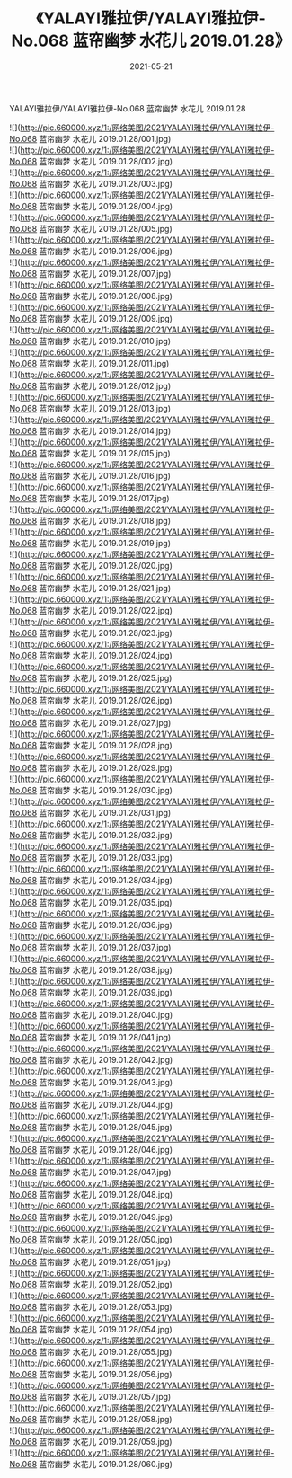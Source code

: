 ﻿---
layout: post
title:  《YALAYI雅拉伊/YALAYI雅拉伊-No.068 蓝帘幽梦 水花儿 2019.01.28》
date:   2021-05-21
img: http://pic.660000.xyz/1:/网络美图/2021/YALAYI雅拉伊/YALAYI雅拉伊-No.068 蓝帘幽梦 水花儿 2019.01.28/000.jpg
categories: [美女, 清纯, 唯美]
---

YALAYI雅拉伊/YALAYI雅拉伊-No.068 蓝帘幽梦 水花儿 2019.01.28

 ![](http://pic.660000.xyz/1:/网络美图/2021/YALAYI雅拉伊/YALAYI雅拉伊-No.068 蓝帘幽梦 水花儿 2019.01.28/001.jpg) <br>![](http://pic.660000.xyz/1:/网络美图/2021/YALAYI雅拉伊/YALAYI雅拉伊-No.068 蓝帘幽梦 水花儿 2019.01.28/002.jpg) <br>![](http://pic.660000.xyz/1:/网络美图/2021/YALAYI雅拉伊/YALAYI雅拉伊-No.068 蓝帘幽梦 水花儿 2019.01.28/003.jpg) <br>![](http://pic.660000.xyz/1:/网络美图/2021/YALAYI雅拉伊/YALAYI雅拉伊-No.068 蓝帘幽梦 水花儿 2019.01.28/004.jpg) <br>![](http://pic.660000.xyz/1:/网络美图/2021/YALAYI雅拉伊/YALAYI雅拉伊-No.068 蓝帘幽梦 水花儿 2019.01.28/005.jpg) <br>![](http://pic.660000.xyz/1:/网络美图/2021/YALAYI雅拉伊/YALAYI雅拉伊-No.068 蓝帘幽梦 水花儿 2019.01.28/006.jpg) <br>![](http://pic.660000.xyz/1:/网络美图/2021/YALAYI雅拉伊/YALAYI雅拉伊-No.068 蓝帘幽梦 水花儿 2019.01.28/007.jpg) <br>![](http://pic.660000.xyz/1:/网络美图/2021/YALAYI雅拉伊/YALAYI雅拉伊-No.068 蓝帘幽梦 水花儿 2019.01.28/008.jpg) <br>![](http://pic.660000.xyz/1:/网络美图/2021/YALAYI雅拉伊/YALAYI雅拉伊-No.068 蓝帘幽梦 水花儿 2019.01.28/009.jpg) <br>![](http://pic.660000.xyz/1:/网络美图/2021/YALAYI雅拉伊/YALAYI雅拉伊-No.068 蓝帘幽梦 水花儿 2019.01.28/010.jpg) <br>![](http://pic.660000.xyz/1:/网络美图/2021/YALAYI雅拉伊/YALAYI雅拉伊-No.068 蓝帘幽梦 水花儿 2019.01.28/011.jpg) <br>![](http://pic.660000.xyz/1:/网络美图/2021/YALAYI雅拉伊/YALAYI雅拉伊-No.068 蓝帘幽梦 水花儿 2019.01.28/012.jpg) <br>![](http://pic.660000.xyz/1:/网络美图/2021/YALAYI雅拉伊/YALAYI雅拉伊-No.068 蓝帘幽梦 水花儿 2019.01.28/013.jpg) <br>![](http://pic.660000.xyz/1:/网络美图/2021/YALAYI雅拉伊/YALAYI雅拉伊-No.068 蓝帘幽梦 水花儿 2019.01.28/014.jpg) <br>![](http://pic.660000.xyz/1:/网络美图/2021/YALAYI雅拉伊/YALAYI雅拉伊-No.068 蓝帘幽梦 水花儿 2019.01.28/015.jpg) <br>![](http://pic.660000.xyz/1:/网络美图/2021/YALAYI雅拉伊/YALAYI雅拉伊-No.068 蓝帘幽梦 水花儿 2019.01.28/016.jpg) <br>![](http://pic.660000.xyz/1:/网络美图/2021/YALAYI雅拉伊/YALAYI雅拉伊-No.068 蓝帘幽梦 水花儿 2019.01.28/017.jpg) <br>![](http://pic.660000.xyz/1:/网络美图/2021/YALAYI雅拉伊/YALAYI雅拉伊-No.068 蓝帘幽梦 水花儿 2019.01.28/018.jpg) <br>![](http://pic.660000.xyz/1:/网络美图/2021/YALAYI雅拉伊/YALAYI雅拉伊-No.068 蓝帘幽梦 水花儿 2019.01.28/019.jpg) <br>![](http://pic.660000.xyz/1:/网络美图/2021/YALAYI雅拉伊/YALAYI雅拉伊-No.068 蓝帘幽梦 水花儿 2019.01.28/020.jpg) <br>![](http://pic.660000.xyz/1:/网络美图/2021/YALAYI雅拉伊/YALAYI雅拉伊-No.068 蓝帘幽梦 水花儿 2019.01.28/021.jpg) <br>![](http://pic.660000.xyz/1:/网络美图/2021/YALAYI雅拉伊/YALAYI雅拉伊-No.068 蓝帘幽梦 水花儿 2019.01.28/022.jpg) <br>![](http://pic.660000.xyz/1:/网络美图/2021/YALAYI雅拉伊/YALAYI雅拉伊-No.068 蓝帘幽梦 水花儿 2019.01.28/023.jpg) <br>![](http://pic.660000.xyz/1:/网络美图/2021/YALAYI雅拉伊/YALAYI雅拉伊-No.068 蓝帘幽梦 水花儿 2019.01.28/024.jpg) <br>![](http://pic.660000.xyz/1:/网络美图/2021/YALAYI雅拉伊/YALAYI雅拉伊-No.068 蓝帘幽梦 水花儿 2019.01.28/025.jpg) <br>![](http://pic.660000.xyz/1:/网络美图/2021/YALAYI雅拉伊/YALAYI雅拉伊-No.068 蓝帘幽梦 水花儿 2019.01.28/026.jpg) <br>![](http://pic.660000.xyz/1:/网络美图/2021/YALAYI雅拉伊/YALAYI雅拉伊-No.068 蓝帘幽梦 水花儿 2019.01.28/027.jpg) <br>![](http://pic.660000.xyz/1:/网络美图/2021/YALAYI雅拉伊/YALAYI雅拉伊-No.068 蓝帘幽梦 水花儿 2019.01.28/028.jpg) <br>![](http://pic.660000.xyz/1:/网络美图/2021/YALAYI雅拉伊/YALAYI雅拉伊-No.068 蓝帘幽梦 水花儿 2019.01.28/029.jpg) <br>![](http://pic.660000.xyz/1:/网络美图/2021/YALAYI雅拉伊/YALAYI雅拉伊-No.068 蓝帘幽梦 水花儿 2019.01.28/030.jpg) <br>![](http://pic.660000.xyz/1:/网络美图/2021/YALAYI雅拉伊/YALAYI雅拉伊-No.068 蓝帘幽梦 水花儿 2019.01.28/031.jpg) <br>![](http://pic.660000.xyz/1:/网络美图/2021/YALAYI雅拉伊/YALAYI雅拉伊-No.068 蓝帘幽梦 水花儿 2019.01.28/032.jpg) <br>![](http://pic.660000.xyz/1:/网络美图/2021/YALAYI雅拉伊/YALAYI雅拉伊-No.068 蓝帘幽梦 水花儿 2019.01.28/033.jpg) <br>![](http://pic.660000.xyz/1:/网络美图/2021/YALAYI雅拉伊/YALAYI雅拉伊-No.068 蓝帘幽梦 水花儿 2019.01.28/034.jpg) <br>![](http://pic.660000.xyz/1:/网络美图/2021/YALAYI雅拉伊/YALAYI雅拉伊-No.068 蓝帘幽梦 水花儿 2019.01.28/035.jpg) <br>![](http://pic.660000.xyz/1:/网络美图/2021/YALAYI雅拉伊/YALAYI雅拉伊-No.068 蓝帘幽梦 水花儿 2019.01.28/036.jpg) <br>![](http://pic.660000.xyz/1:/网络美图/2021/YALAYI雅拉伊/YALAYI雅拉伊-No.068 蓝帘幽梦 水花儿 2019.01.28/037.jpg) <br>![](http://pic.660000.xyz/1:/网络美图/2021/YALAYI雅拉伊/YALAYI雅拉伊-No.068 蓝帘幽梦 水花儿 2019.01.28/038.jpg) <br>![](http://pic.660000.xyz/1:/网络美图/2021/YALAYI雅拉伊/YALAYI雅拉伊-No.068 蓝帘幽梦 水花儿 2019.01.28/039.jpg) <br>![](http://pic.660000.xyz/1:/网络美图/2021/YALAYI雅拉伊/YALAYI雅拉伊-No.068 蓝帘幽梦 水花儿 2019.01.28/040.jpg) <br>![](http://pic.660000.xyz/1:/网络美图/2021/YALAYI雅拉伊/YALAYI雅拉伊-No.068 蓝帘幽梦 水花儿 2019.01.28/041.jpg) <br>![](http://pic.660000.xyz/1:/网络美图/2021/YALAYI雅拉伊/YALAYI雅拉伊-No.068 蓝帘幽梦 水花儿 2019.01.28/042.jpg) <br>![](http://pic.660000.xyz/1:/网络美图/2021/YALAYI雅拉伊/YALAYI雅拉伊-No.068 蓝帘幽梦 水花儿 2019.01.28/043.jpg) <br>![](http://pic.660000.xyz/1:/网络美图/2021/YALAYI雅拉伊/YALAYI雅拉伊-No.068 蓝帘幽梦 水花儿 2019.01.28/044.jpg) <br>![](http://pic.660000.xyz/1:/网络美图/2021/YALAYI雅拉伊/YALAYI雅拉伊-No.068 蓝帘幽梦 水花儿 2019.01.28/045.jpg) <br>![](http://pic.660000.xyz/1:/网络美图/2021/YALAYI雅拉伊/YALAYI雅拉伊-No.068 蓝帘幽梦 水花儿 2019.01.28/046.jpg) <br>![](http://pic.660000.xyz/1:/网络美图/2021/YALAYI雅拉伊/YALAYI雅拉伊-No.068 蓝帘幽梦 水花儿 2019.01.28/047.jpg) <br>![](http://pic.660000.xyz/1:/网络美图/2021/YALAYI雅拉伊/YALAYI雅拉伊-No.068 蓝帘幽梦 水花儿 2019.01.28/048.jpg) <br>![](http://pic.660000.xyz/1:/网络美图/2021/YALAYI雅拉伊/YALAYI雅拉伊-No.068 蓝帘幽梦 水花儿 2019.01.28/049.jpg) <br>![](http://pic.660000.xyz/1:/网络美图/2021/YALAYI雅拉伊/YALAYI雅拉伊-No.068 蓝帘幽梦 水花儿 2019.01.28/050.jpg) <br>![](http://pic.660000.xyz/1:/网络美图/2021/YALAYI雅拉伊/YALAYI雅拉伊-No.068 蓝帘幽梦 水花儿 2019.01.28/051.jpg) <br>![](http://pic.660000.xyz/1:/网络美图/2021/YALAYI雅拉伊/YALAYI雅拉伊-No.068 蓝帘幽梦 水花儿 2019.01.28/052.jpg) <br>![](http://pic.660000.xyz/1:/网络美图/2021/YALAYI雅拉伊/YALAYI雅拉伊-No.068 蓝帘幽梦 水花儿 2019.01.28/053.jpg) <br>![](http://pic.660000.xyz/1:/网络美图/2021/YALAYI雅拉伊/YALAYI雅拉伊-No.068 蓝帘幽梦 水花儿 2019.01.28/054.jpg) <br>![](http://pic.660000.xyz/1:/网络美图/2021/YALAYI雅拉伊/YALAYI雅拉伊-No.068 蓝帘幽梦 水花儿 2019.01.28/055.jpg) <br>![](http://pic.660000.xyz/1:/网络美图/2021/YALAYI雅拉伊/YALAYI雅拉伊-No.068 蓝帘幽梦 水花儿 2019.01.28/056.jpg) <br>![](http://pic.660000.xyz/1:/网络美图/2021/YALAYI雅拉伊/YALAYI雅拉伊-No.068 蓝帘幽梦 水花儿 2019.01.28/057.jpg) <br>![](http://pic.660000.xyz/1:/网络美图/2021/YALAYI雅拉伊/YALAYI雅拉伊-No.068 蓝帘幽梦 水花儿 2019.01.28/058.jpg) <br>![](http://pic.660000.xyz/1:/网络美图/2021/YALAYI雅拉伊/YALAYI雅拉伊-No.068 蓝帘幽梦 水花儿 2019.01.28/059.jpg) <br>![](http://pic.660000.xyz/1:/网络美图/2021/YALAYI雅拉伊/YALAYI雅拉伊-No.068 蓝帘幽梦 水花儿 2019.01.28/060.jpg) <br>